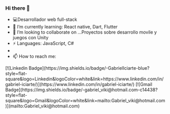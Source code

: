 ### Hi there 👋

- 💻Desarrollador web full-stack
- 🌱 I’m currently learning: React native, Dart, Flutter
- 👯 I’m looking to collaborate on ...Proyectos  sobre desarrollo movile y juegos con Unity
-   ⚡ Languages: JavaScript, C#
- 
- 📫 How to reach me: 
<p>
[![Linkedin Badge](https://img.shields.io/badge/-GabrielIciarte-blue?style=flat-square&logo=Linkedin&logoColor=white&link=https://www.linkedin.com/in/gabriel-iciarte/)](https://www.linkedin.com/in/gabriel-iciarte/)
[![Gmail Badge](https://img.shields.io/badge/-gabriel_viki@hotmail.com-c14438?style=flat-square&logo=Gmail&logoColor=white&link=mailto:Gabriel_viki@hotmail.com)](mailto:Gabriel_viki@hotmail.com)
</p>
